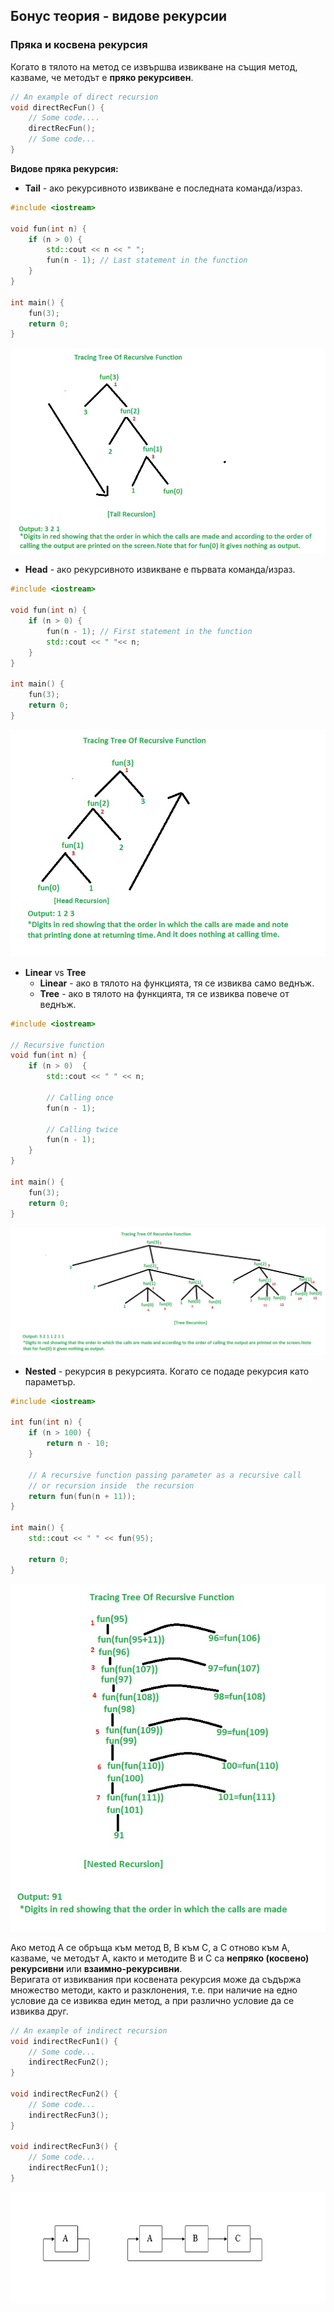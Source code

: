 ## Бонус теория - видове рекурсии
### **Пряка и косвена рекурсия**
Когато в тялото на метод се извършва извикване на същия метод, казваме, че методът е **пряко рекурсивен**. <br />
```c++
// An example of direct recursion
void directRecFun() {
    // Some code....
    directRecFun();
    // Some code...
}
```

**Видове пряка рекурсия:**
- **Tail** - ако рекурсивното извикване е последната команда/израз.

```c++
#include <iostream>

void fun(int n) {
    if (n > 0) {
        std::cout << n << " ";
        fun(n - 1); // Last statement in the function
    }
}
  
int main() {
    fun(3);
    return 0;
}
```

![Tail-recursion](images/Tail-recursion.jpg)

- **Head** - ако рекурсивното извикване е първата команда/израз.

```c++
#include <iostream>

void fun(int n) {
    if (n > 0) {
        fun(n - 1); // First statement in the function
        std::cout << " "<< n;
    }
}
  
int main() {
    fun(3);
    return 0;
}
```

![Head-recursion](images/Head-recursion.jpg)

- **Linear** vs **Tree**
    - **Linear** - ако в тялото на функцията, тя се извиква само веднъж.
    - **Tree** - ако в тялото на функцията, тя се извиква повече от веднъж.

```c++
#include <iostream>
  
// Recursive function
void fun(int n) {
    if (n > 0)  {
        std::cout << " " << n;
          
        // Calling once
        fun(n - 1);
          
        // Calling twice
        fun(n - 1);
    }
}

int main() {
    fun(3);
    return 0;
}
```

![Tree-recursion](images/Tree-recursion.jpg)

- **Nested** - рекурсия в рекурсията. Когато се подаде рекурсия като параметър.

```c++
#include <iostream>
  
int fun(int n) {
    if (n > 100) {
        return n - 10;
    }
  
    // A recursive function passing parameter as a recursive call
    // or recursion inside  the recursion
    return fun(fun(n + 11));
}
  
int main() {
    std::cout << " " << fun(95);
    
    return 0;
}
```

![Nested-recursion](images/Nested-recursion.jpg)


Ако метод A се обръща към метод B, B към C, а С отново към А, казваме, че методът А, както и методите В и C са **непряко (косвено) рекурсивни** или **взаимно-рекурсивни**. <br />
Веригата от извиквания при косвената рекурсия може да съдържа множество методи, както и разклонения, т.е. при наличие на едно условие да се извиква един метод, а при различно условие да се извиква друг. <br />
```c++
// An example of indirect recursion
void indirectRecFun1() {
    // Some code...
    indirectRecFun2();
}

void indirectRecFun2() {
    // Some code...
    indirectRecFun3();
}

void indirectRecFun3() {
    // Some code...
    indirectRecFun1();
}
```

![Direct-Indirect-Recursion](images/Indirect-direct-recursion.png)


